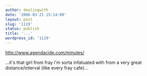 ```yaml
---
author: dealingwith
date: '2006-03-21 15:14:00'
layout: post
slug: '1119'
status: publish
title: '...'
wordpress_id: '1119'
---
```


http://www.agendacide.com/minutes/

...it's that girl from fray i'm sorta infatuated with from a very great
distance/interval (like every fray cafe)...

